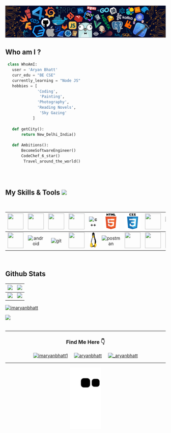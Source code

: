 ![Github Banner](https://github.com/aryanbhatt1/aryanbhatt1/blob/main/banner.png)

## Who am I ?

 ```python
  class WhoAmI:
    user = 'Aryan Bhatt'
	curr_edu = "BE CSE"
    currently_learning = "Node JS"
	hobbies = [
		       'Coding',
                'Painting',
		       'Photography',
		       'Reading Novels',
                'Sky Gazing'
		     ]
	
	def getCity():
		return New_Delhi_India()
	 
	def Ambitions():
		BecomeSoftwareEngineer()
		CodeChef_6_star()
         Travel_around_the_world()
        
 ```
<br>
<h2> My Skills & Tools <img src = "https://media2.giphy.com/media/QssGEmpkyEOhBCb7e1/giphy.gif?cid=ecf05e47a0n3gi1bfqntqmob8g9aid1oyj2wr3ds3mg700bl&rid=giphy.gif" width = 32px> </h2>
<br>

|<img src="https://raw.githubusercontent.com/rahulbanerjee26/githubAboutMeGenerator/main/icons/python.svg" width=50 height="50" /> | <img src="https://raw.githubusercontent.com/rahulbanerjee26/githubAboutMeGenerator/main/icons/javascript.svg" height="50" width=50> | <img src="https://www.vectorlogo.zone/logos/java/java-vertical.svg" width="50" height="50"/> | <img src="https://img.icons8.com/color/48/000000/c-programming.png" height="50" width="50"/> | <img src="https://raw.githubusercontent.com/coderjojo/coderjojo/master/img/cpp.png" alt="c++" width="50" height="50" />  | <img src="https://raw.githubusercontent.com/devicons/devicon/master/icons/html5/html5-original-wordmark.svg" alt="html5" width="50" height="50" /> | <img src="https://raw.githubusercontent.com/devicons/devicon/master/icons/css3/css3-original-wordmark.svg" alt="css3" height="50" width="50"/>| <img src="https://img.icons8.com/color/48/000000/intellij-idea.png" height="50" width="50"/> | <img src="https://www.vectorlogo.zone/logos/sqlite/sqlite-icon.svg" alt="sqlite" width="50" height="50" >  |<img src="https://img.icons8.com/color/48/000000/pycharm.png" height="50" width="50"/> | <img src="https://www.vectorlogo.zone/logos/mysql/mysql-ar21.svg" alt="mysql" height="50" width="50"> | <img src="https://www.vectorlogo.zone/logos/mongodb/mongodb-icon.svg" alt="mongodb" height="50" width="50"> | <img src="https://www.vectorlogo.zone/logos/firebase/firebase-icon.svg" alt="firebase" height="50" width="50"> | <img src="https://www.vectorlogo.zone/logos/getbootstrap/getbootstrap-icon.svg" alt="boostrap" height="50" width="50"> | 
|:-:|:-:|:-:|:-:|:-:|:-:|:-:|:-:|:-:|:-:|:-:|:-:|:-:|:-:|
|<img src="https://img.icons8.com/color/48/000000/webstorm.png" height="50" width="50"/>| <img src="https://www.vectorlogo.zone/logos/android/android-icon.svg" alt="android" width="50" height="50"> | <img src="https://www.vectorlogo.zone/logos/git-scm/git-scm-icon.svg" alt="git" width="50" height="50">  | <img src="https://img.icons8.com/color/48/000000/windows-11.png" width="50" height="50"/>|<img src="https://raw.githubusercontent.com/devicons/devicon/master/icons/linux/linux-original.svg" alt="linux" width="50" height="50">  | <img src="https://www.vectorlogo.zone/logos/visualstudio_code/visualstudio_code-icon.svg" alt="postman" width="50" height="50">|<img src="https://img.icons8.com/color/48/000000/c-sharp-logo-2.png" width="50" height="50"/>| <img src="https://static.djangoproject.com/img/logos/django-logo-negative.svg" height="50" width="50"/>|<img src="https://img.icons8.com/fluency/48/000000/spyder-ide.png" height="50" width="50"/>| <img src="https://cdn.icon-icons.com/icons2/2699/PNG/512/jupyter_logo_icon_169452.png" width="50" height="50"/>| <img src="https://static-00.iconduck.com/assets.00/clion-icon-512x512-tvyolucv.png" height="50" width="50" />
<br>

## Github Stats

<img src="https://github-readme-streak-stats.herokuapp.com?user=aryanbhatt1&theme=tokyonight&date_format=M%20j%5B%2C%20Y%5D">|<img src="https://github-readme-stats.vercel.app/api?username=aryanbhatt1&show_icons=true&theme=tokyonight"/>
|---|---|
<img src="https://github-readme-stats.vercel.app/api/top-langs/?username=aryanbhatt1&layout=compact&theme=tokyonight"/>|<img src="https://github-readme-stats.vercel.app/api/wakatime?username=aryanbhatt1&layout=compact&theme=tokyonight"/>


<p align="left"> 
    <a href="https://twitter.com/imaryanbhatt" target="blank">
        <img src="https://img.shields.io/twitter/follow/imaryanbhatt?logo=twitter&style=for-the-badge" alt="imaryanbhatt"/>
    </a>
</p>
<a href="mailto:aryanbhatt1002@gmail.com?"><img src="https://img.shields.io/badge/gmail-%23DD0031.svg?&style=for-the-badge&logo=gmail&logoColor=white"/></a>
<br><br>
<hr>

<h3 align="center">Find Me Here 👇</h3>
<p align="center">
    <a href="https://twitter.com/imaryanbhatt" target="blank"><img align="center" src="https://img.icons8.com/cute-clipart/64/000000/twitter.png" alt="imaryanbhatt1" height="50" width="50" /></a> &nbsp;&nbsp;&nbsp;
<a href="https://www.linkedin.com/in/aryanbhatt/" target="blank"><img align="center" src="https://img.icons8.com/cute-clipart/64/000000/linkedin.png" alt="aryanbhatt" height="50" width="50" /></a>&nbsp;&nbsp;&nbsp;&nbsp;
<a href="https://instagram.com/_aryanbhatt" target="blank"><img align="center" src="https://img.icons8.com/cute-clipart/64/000000/instagram-new.png" alt="_aryanbhatt" height="50" width="50" /></a>
</p>

<hr>
<p align="center">
  <img src="https://github.com/aryanbhatt1/aryanbhatt1/blob/output/github-contribution-grid-snake.svg" alt="snake"></center>
</p>
